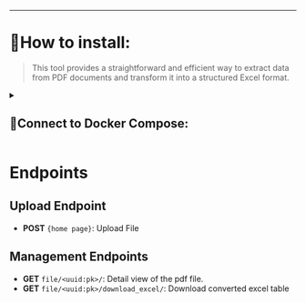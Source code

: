 <hr>

<h1>📍How to install: </h1>

>This tool provides a straightforward and efficient way to extract
>data from PDF documents and transform it into a structured Excel format. 

<!-- DOCKER -->
<details><summary><h2>🐳Connect to Docker Compose:</h2></summary><br/>

<h3>Register on site and get <a href="https://pdftables.com/pdf-to-excel-api">API key</a></h3>

<h3>Create Your .env and set correct values:</h3>

```
cd backend/
echo "Creating .env file..."
cat <<EOL > .env
# Django configuration
SECRET_KEY=YOUR_SECRET_KEY
DEBUG=1

# PostgreSQL (docker/local)
DB_ENGINE=django.db.backends.postgresql_psycopg2
POSTGRES_DB=pdf_db
POSTGRES_USER=postgres
POSTGRES_PASSWORD=example
DB_PORT=5432

# pgadmin container
PGADMIN_DEFAULT_EMAIL=admin@gmail.com
PGADMIN_DEFAULT_PASSWORD=root

# https://pdftables.com/pdf-to-excel-api
API_PDF_TABLES=api_key_pdf
EOL
cd ..
```

<h3>UP Docker-compose:</h3>

```
docker-compose -f docker/docker-compose.yml up --build
```

<h3>Login to the container console:</h3>

```
docker exec -it django-container bash
```

</details>
<!-- END DOCKER -->

# Endpoints

## Upload Endpoint

- **POST** `{home page}`: Upload File

## Management Endpoints

- **GET** `file/<uuid:pk>/`: Detail view of the pdf file.
- **GET** `file/<uuid:pk>/download_excel/`: Download converted excel table 
